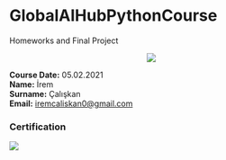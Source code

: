 # GlobalAIHubPythonCourse
Homeworks and Final Project

<div align="center">
  <img src="https://github.com/globalaihub/introduction-to-machine-learning/blob/main/Decision%20Trees/img/logo.png">
</div>

**Course Date:** 05.02.2021  
**Name:** İrem  
**Surname:** Çalışkan  
**Email:** iremcaliskan0@gmail.com  



### Certification
![](img/certificate_ex.png)

